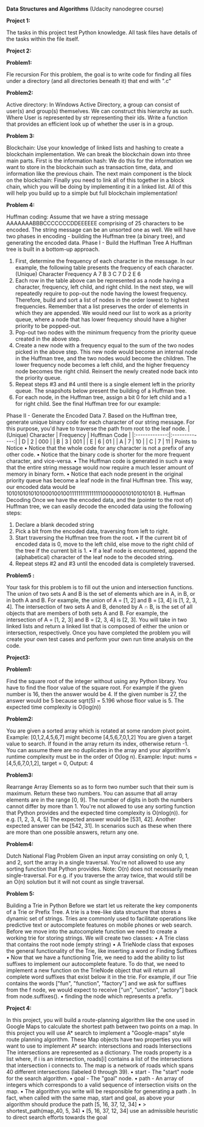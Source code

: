 **Data Structures and Algorithms**
(Udacity nanodegree course)

****Project 1:****

The tasks in this project test Python knowledge. 
All task files have details of the tasks within the file itself.

****Project 2:****

**Problem1:**

Fle recursion
For this problem, the goal is to write code for finding all files under a directory (and all directories beneath it) that end with ".c"

**Problem2:**

Active directory:
In Windows Active Directory, a group can consist of user(s) and group(s) themselves. We can construct this hierarchy as such. Where User is represented by str representing their ids.
Write a function that provides an efficient look up of whether the user is in a group.

**Problem 3:**

Blockchain:
Use your knowledge of linked lists and hashing to create a blockchain implementation.
We can break the blockchain down into three main parts.
First is the information hash:
We do this for the information we want to store in the blockchain such as transaction time, data, and information like the previous chain.
The next main component is the block on the blockchain:
Finally you need to link all of this together in a block chain, which you will be doing by implementing it in a linked list. All of this will help you build up to a simple but full blockchain implementation!

**Problem 4:**

Huffman coding:
Assume that we have a string message AAAAAAABBBCCCCCCCDDEEEEEE comprising of 25 characters to be encoded. The string message can be an unsorted one as well. We will have two phases in encoding - building the Huffman tree (a binary tree), and generating the encoded data.
Phase I - Build the Huffman Tree
A Huffman tree is built in a bottom-up approach.
1.	First, determine the frequency of each character in the message. In our example, the following table presents the frequency of each character.
(Unique) Character	Frequency
A	7
B	3
C	7
D	2
E	6
2.	Each row in the table above can be represented as a node having a character, frequency, left child, and right child. In the next step, we will repeatedly require to pop-out the node having the lowest frequency. Therefore, build and sort a list of nodes in the order lowest to highest frequencies. Remember that a list preserves the order of elements in which they are appended.
We would need our list to work as a priority queue, where a node that has lower frequency should have a higher priority to be popped-out. 
3.	Pop-out two nodes with the minimum frequency from the priority queue created in the above step.
4.	Create a new node with a frequency equal to the sum of the two nodes picked in the above step. This new node would become an internal node in the Huffman tree, and the two nodes would become the children. The lower frequency node becomes a left child, and the higher frequency node becomes the right child. Reinsert the newly created node back into the priority queue.
5.	Repeat steps #3 and #4 until there is a single element left in the priority queue. The snapshots below present the building of a Huffman tree.
6.	For each node, in the Huffman tree, assign a bit 0 for left child and a 1 for right child. See the final Huffman tree for our example:

Phase II - Generate the Encoded Data
7.	Based on the Huffman tree, generate unique binary code for each character of our string message. For this purpose, you'd have to traverse the path from root to the leaf node.
| (Unique) Character | Frequency | Huffman Code | |:-------------:|:-------------:| | D | 2 | 000 | | B | 3 | 001 | | E | 6 | 01 | | A | 7 | 10 | | C | 7 | 11 |
Points to Notice
•	Notice that the whole code for any character is not a prefix of any other code. 
•	Notice that the binary code is shorter for the more frequent character, and vice-versa.
•	The Huffman code is generated in such a way that the entire string message would now require a much lesser amount of memory in binary form.
•	Notice that each node present in the original priority queue has become a leaf node in the final Huffman tree.
This way, our encoded data would be 1010101010101000100100111111111111111000000010101010101
B. Huffman Decoding
Once we have the encoded data, and the (pointer to the root of) Huffman tree, we can easily decode the encoded data using the following steps:
1.	Declare a blank decoded string
2.	Pick a bit from the encoded data, traversing from left to right.
3.	Start traversing the Huffman tree from the root.
•	If the current bit of encoded data is 0, move to the left child, else move to the right child of the tree if the current bit is 1.
•	If a leaf node is encountered, append the (alphabetical) character of the leaf node to the decoded string.
4.	Repeat steps #2 and #3 until the encoded data is completely traversed.

**Problem5 :**

Your task for this problem is to fill out the union and intersection functions. The union of two sets A and B is the set of elements which are in A, in B, or in both A and B. For example, the union of A = [1, 2] and B = [3, 4] is [1, 2, 3, 4].
The intersection of two sets A and B, denoted by A ∩ B, is the set of all objects that are members of both sets A and B. For example, the intersection of A = [1, 2, 3] and B = [2, 3, 4] is [2, 3].
You will take in two linked lists and return a linked list that is composed of either the union or intersection, respectively. Once you have completed the problem you will create your own test cases and perform your own run time analysis on the code.


****Project3:****

**Problem1:**

Find the square root of the integer without using any Python library. You have to find the floor value of the square root.
For example if the given number is 16, then the answer would be 4.
If the given number is 27, the answer would be 5 because sqrt(5) = 5.196 whose floor value is 5.
The expected time complexity is O(log(n))

**Problem2:**

You are given a sorted array which is rotated at some random pivot point.
Example: [0,1,2,4,5,6,7] might become [4,5,6,7,0,1,2]
You are given a target value to search. If found in the array return its index, otherwise return -1.
You can assume there are no duplicates in the array and your algorithm's runtime complexity must be in the order of O(log n).
Example:
Input: nums = [4,5,6,7,0,1,2], target = 0, Output: 4

**Problem3:**

Rearrange Array Elements so as to form two number such that their sum is maximum. Return these two numbers. You can assume that all array elements are in the range [0, 9]. The number of digits in both the numbers cannot differ by more than 1. You're not allowed to use any sorting function that Python provides and the expected time complexity is O(nlog(n)).
for e.g. [1, 2, 3, 4, 5]
The expected answer would be [531, 42]. Another expected answer can be [542, 31]. In scenarios such as these when there are more than one possible answers, return any one.

**Problem4:**

Dutch National Flag Problem
Given an input array consisting on only 0, 1, and 2, sort the array in a single traversal. You're not allowed to use any sorting function that Python provides.
Note: O(n) does not necessarily mean single-traversal. For e.g. if you traverse the array twice, that would still be an O(n) solution but it will not count as single traversal.

**Problem 5:**

Building a Trie in Python
Before we start let us reiterate the key components of a Trie or Prefix Tree. A trie is a tree-like data structure that stores a dynamic set of strings. Tries are commonly used to facilitate operations like predictive text or autocomplete features on mobile phones or web search.
Before we move into the autocomplete function we need to create a working trie for storing strings. We will create two classes:
•	A Trie class that contains the root node (empty string)
•	A TrieNode class that exposes the general functionality of the Trie, like inserting a word or Finding Suffixes
•	Now that we have a functioning Trie, we need to add the ability to list suffixes to implement our autocomplete feature. To do that, we need to implement a new function on the TrieNode object that will return all complete word suffixes that exist below it in the trie. For example, if our Trie contains the words ["fun", "function", "factory"] and we ask for suffixes from the f node, we would expect to receive ["un", "unction", "actory"] back from node.suffixes().
•	finding the node which represents a prefix.


****Project 4:****

In this project, you will build a route-planning algorithm like the one used in Google Maps to calculate the shortest path between two points on a map.
In this project you will use A* search to implement a "Google-maps" style route planning algorithm.
These Map objects have two properties you will want to use to implement A* search: intersections and roads
Intersections
The intersections are represented as a dictionary.
The roads property is a list where, if i is an intersection, roads[i] contains a list of the intersections that intersection i connects to.
The map is a network of roads which spans 40 different intersections (labeled 0 through 39).
•	start - The "start" node for the search algorithm.
•	goal - The "goal" node.
•	path - An array of integers which corresponds to a valid sequence of intersection visits on the map.
•	The algorithm you write will be responsible for generating a path . In fact, when called with the same map, start and goal, as above your algorithm should produce the path [5, 16, 37, 12, 34]
•	> shortest_path(map_40, 5, 34)
•	[5, 16, 37, 12, 34]
use an admissible heuristic to direct search efforts towards the goal

